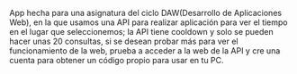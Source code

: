 App hecha para una asignatura del ciclo DAW(Desarrollo de Aplicaciones Web), en la que usamos una API para realizar aplicación para ver el tiempo en el lugar que seleccionemos; la API tiene cooldown y solo se pueden hacer unas 20 consultas, si se desean probar más para ver el funcionamiento de la web, prueba a acceder a la web de la API y cre una cuenta para obtener un código propio para usar en tu PC.
